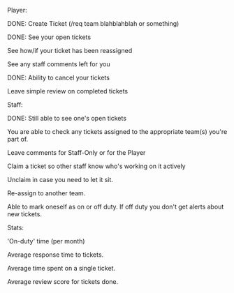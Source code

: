 Player:


DONE: Create Ticket (/req team blahblahblah or something)

DONE: See your open tickets
       
See how/if your ticket has  been reassigned
      
See any staff comments left for you

DONE: Ability to cancel your tickets

Leave simple review on completed tickets

Staff:


DONE: Still able to see one's open tickets

You are able to check any tickets assigned to the appropriate team(s) you're part of.

Leave comments for Staff-Only or for the Player

Claim a ticket so other staff know who's working on it actively

Unclaim in case you need to let it sit.

Re-assign to another team.

Able to mark oneself as on or off duty. If off duty you don't get alerts about new tickets.

Stats:


'On-duty' time (per month)

Average response time to tickets.

Average time spent on a single ticket.

Average review score for tickets done.
